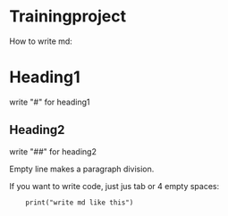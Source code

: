 # Trainingproject
How to write md:

# Heading1
write "#" for heading1
## Heading2
write "##" for heading2

Empty line makes a paragraph division.

If you want to write code, just jus tab or 4 empty spaces:

        print("write md like this")
